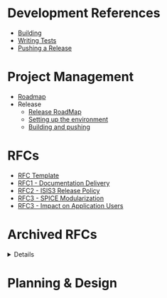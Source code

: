 # Development References
* [Building](https://github.com/USGS-Astrogeology/ISIS3/wiki/Developing-ISIS3-with-cmake)
* [Writing Tests](https://github.com/USGS-Astrogeology/ISIS3/wiki/Writing-ISIS3-Tests-Using-Gtest-and-Ctest)
* [Pushing a Release](https://github.com/USGS-Astrogeology/ISIS3/wiki/Release:-Building-and-pushing)
# Project Management
* [Roadmap](https://github.com/USGS-Astrogeology/ISIS3/wiki/FY19-Roadmap)
* Release
  - [Release RoadMap](https://github.com/USGS-Astrogeology/ISIS3/wiki/Release-Road-Map)
  - [Setting up the environment](https://github.com/USGS-Astrogeology/ISIS3/wiki/Release:-Setting-up-the-environment)
  - [Building and pushing](https://github.com/USGS-Astrogeology/ISIS3/wiki/Release:-Building-and-pushing)
# RFCs
  * [RFC Template](https://github.com/USGS-Astrogeology/ISIS3/wiki/RFC%23:-Template)
  * [RFC1 - Documentation Delivery](https://github.com/USGS-Astrogeology/ISIS3/wiki/RFC1:-Documentation-Delivery)
  * [RFC2 - ISIS3 Release Policy](https://github.com/USGS-Astrogeology/ISIS3/wiki/RFC2:-Release-Process)
  * [RFC3 - SPICE Modularization](https://github.com/USGS-Astrogeology/ISIS3/wiki/RFC-3:-Spice-Modularization)
  * [RFC3 - Impact on Application Users](https://github.com/USGS-Astrogeology/ISIS3/wiki/RFC3a:-SPICE-Modularization----Impact-on-Application-Users)

# Archived RFCs

<details>

  * [RFC1 - Documentation Delivery](https://github.com/USGS-Astrogeology/ISIS3/wiki/RFC1:-Documentation-Delivery)

</details>

# Planning & Design